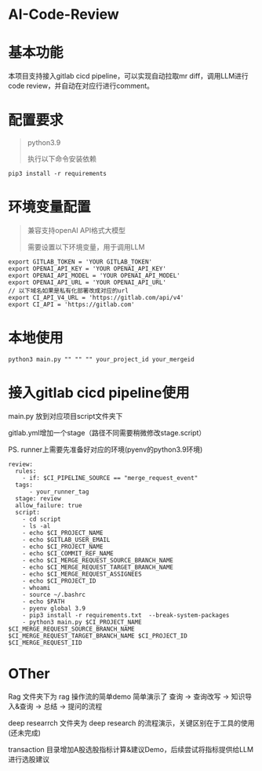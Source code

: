 # AI-Code-Review

# 基本功能
本项目支持接入gitlab cicd pipeline，可以实现自动拉取mr diff，调用LLM进行code review，并自动在对应行进行comment。

# 配置要求
> python3.9
> 
> 执行以下命令安装依赖
```shell    
pip3 install -r requirements
```

# 环境变量配置
> 兼容支持openAI API格式大模型
> 
> 需要设置以下环境变量，用于调用LLM
```shell
export GITLAB_TOKEN = 'YOUR GITLAB_TOKEN'
export OPENAI_API_KEY = 'YOUR OPENAI_API_KEY'
export OPENAI_API_MODEL = 'YOUR OPENAI_API_MODEL'
export OPENAI_API_URL = 'YOUR OPENAI_API_URL'
// 以下域名如果是私有化部署改成对应的url
export CI_API_V4_URL = 'https://gitlab.com/api/v4'
export CI_API = 'https://gitlab.com'

```

# 本地使用
```shell
python3 main.py "" "" "" your_project_id your_mergeid

```
# 接入gitlab cicd pipeline使用
main.py 放到对应项目script文件夹下

gitlab.yml增加一个stage（路径不同需要稍微修改stage.script）

PS. runner上需要先准备好对应的环境(pyenv的python3.9环境)
```shell
review:
  rules:
    - if: $CI_PIPELINE_SOURCE == "merge_request_event"
  tags:
      - your_runner_tag
  stage: review
  allow_failure: true
  script:
    - cd script
    - ls -al
    - echo $CI_PROJECT_NAME
    - echo $GITLAB_USER_EMAIL
    - echo $CI_PROJECT_NAME
    - echo $CI_COMMIT_REF_NAME
    - echo $CI_MERGE_REQUEST_SOURCE_BRANCH_NAME
    - echo $CI_MERGE_REQUEST_TARGET_BRANCH_NAME
    - echo $CI_MERGE_REQUEST_ASSIGNEES
    - echo $CI_PROJECT_ID
    - whoami
    - source ~/.bashrc
    - echo $PATH
    - pyenv global 3.9
    - pip3 install -r requirements.txt  --break-system-packages
    - python3 main.py $CI_PROJECT_NAME $CI_MERGE_REQUEST_SOURCE_BRANCH_NAME $CI_MERGE_REQUEST_TARGET_BRANCH_NAME $CI_PROJECT_ID $CI_MERGE_REQUEST_IID

```

# OTher
Rag  文件夹下为 rag 操作流的简单demo
简单演示了 查询 -> 查询改写 -> 知识导入&查询 -> 总结 -> 提问的流程

deep researrch 文件夹为 deep research 的流程演示，关键区别在于工具的使用(还未完成)

transaction 目录增加A股选股指标计算&建议Demo，后续尝试将指标提供给LLM进行选股建议
